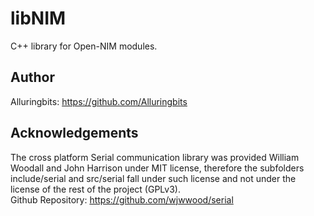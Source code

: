 # libNIM
C++ library for Open-NIM modules.

## Author
Alluringbits: https://github.com/Alluringbits

## Acknowledgements
The cross platform Serial communication library was provided William Woodall and John Harrison under MIT license, therefore the subfolders include/serial and src/serial fall under such license and not under the license of the rest of the project (GPLv3).\
Github Repository: https://github.com/wjwwood/serial 
